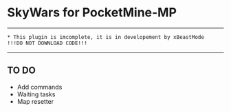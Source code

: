 # SkyWars for PocketMine-MP
---------
```      
* This plugin is imcomplete, it is in developement by xBeastMode
!!!DO NOT DOWNLOAD CODE!!!
```      
---------

TO DO
------
+ Add commands
+ Waiting tasks
+ Map resetter
